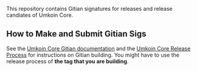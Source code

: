 This repository contains Gitian signatures for releases and release candiates of Umkoin Core.

## How to Make and Submit Gitian Sigs

See the [Umkoin Core Gitian documentation](https://github.com/umkoin/umkoin/blob/master/doc/gitian-building.md)
and the [Umkoin Core Release Process](https://github.com/umkoin/umkoin/blob/master/doc/release-process.md)
for instructions on Gitian building. You might have to use the release process of **the tag that you are building**.
